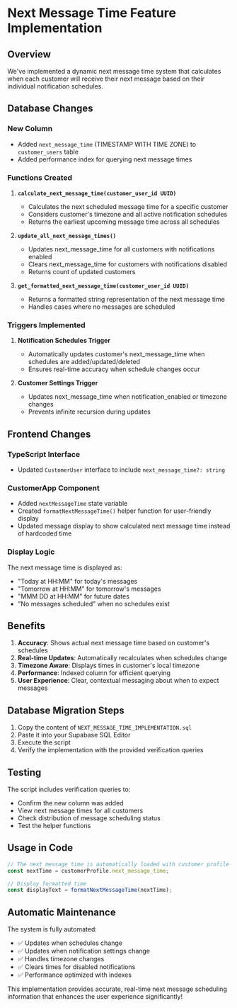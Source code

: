 # Next Message Time Feature Implementation

## Overview
We've implemented a dynamic next message time system that calculates when each customer will receive their next message based on their individual notification schedules.

## Database Changes

### New Column
- Added `next_message_time` (TIMESTAMP WITH TIME ZONE) to `customer_users` table
- Added performance index for querying next message times

### Functions Created

1. **`calculate_next_message_time(customer_user_id UUID)`**
   - Calculates the next scheduled message time for a specific customer
   - Considers customer's timezone and all active notification schedules
   - Returns the earliest upcoming message time across all schedules

2. **`update_all_next_message_times()`**
   - Updates next_message_time for all customers with notifications enabled
   - Clears next_message_time for customers with notifications disabled
   - Returns count of updated customers

3. **`get_formatted_next_message_time(customer_user_id UUID)`**
   - Returns a formatted string representation of the next message time
   - Handles cases where no messages are scheduled

### Triggers Implemented

1. **Notification Schedules Trigger**
   - Automatically updates customer's next_message_time when schedules are added/updated/deleted
   - Ensures real-time accuracy when schedule changes occur

2. **Customer Settings Trigger**
   - Updates next_message_time when notification_enabled or timezone changes
   - Prevents infinite recursion during updates

## Frontend Changes

### TypeScript Interface
- Updated `CustomerUser` interface to include `next_message_time?: string`

### CustomerApp Component
- Added `nextMessageTime` state variable
- Created `formatNextMessageTime()` helper function for user-friendly display
- Updated message display to show calculated next message time instead of hardcoded time

### Display Logic
The next message time is displayed as:
- "Today at HH:MM" for today's messages
- "Tomorrow at HH:MM" for tomorrow's messages  
- "MMM DD at HH:MM" for future dates
- "No messages scheduled" when no schedules exist

## Benefits

1. **Accuracy**: Shows actual next message time based on customer's schedules
2. **Real-time Updates**: Automatically recalculates when schedules change
3. **Timezone Aware**: Displays times in customer's local timezone
4. **Performance**: Indexed column for efficient querying
5. **User Experience**: Clear, contextual messaging about when to expect messages

## Database Migration Steps

1. Copy the content of `NEXT_MESSAGE_TIME_IMPLEMENTATION.sql`
2. Paste it into your Supabase SQL Editor
3. Execute the script
4. Verify the implementation with the provided verification queries

## Testing

The script includes verification queries to:
- Confirm the new column was added
- View next message times for all customers
- Check distribution of message scheduling status
- Test the helper functions

## Usage in Code

```typescript
// The next message time is automatically loaded with customer profile
const nextTime = customerProfile.next_message_time;

// Display formatted time
const displayText = formatNextMessageTime(nextTime);
```

## Automatic Maintenance

The system is fully automated:
- ✅ Updates when schedules change
- ✅ Updates when notification settings change
- ✅ Handles timezone changes
- ✅ Clears times for disabled notifications
- ✅ Performance optimized with indexes

This implementation provides accurate, real-time next message scheduling information that enhances the user experience significantly!
